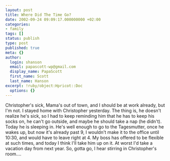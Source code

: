 ```yaml
---
layout: post
title: Where Did The Time Go?
date: 2002-09-24 09:09:17.000000000 +02:00
categories:
- family
tags: []
status: publish
type: post
published: true
meta: {}
author:
  login: shanson
  email: papascott-wp@gmail.com
  display_name: PapaScott
  first_name: Scott
  last_name: Hanson
excerpt: !ruby/object:Hpricot::Doc
  options: {}
---
```

<p>Christopher's sick, Mama's out of town, and I should be at work already, but I'm not. I stayed home with Christopher yesterday. The thing is, he doesn't realize he's sick, so I had to keep reminding him that he has to keep his socks on, he can't go outside, and maybe he should take a nap (he didn't). Today he is sleeping in. He's well enough to go to the Tagesmutter, once he wakes up, but now it's already past 9, I wouldn't make it to the office until 10:30, and would have to leave right at 4.  My boss has offered to be flexible at such times, and today I think I'll take him up on it. At worst I'd take a vacation day from next year. So, gotta go, I hear stirring in Christopher's room....</p>
